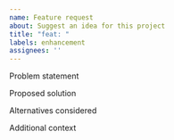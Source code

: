 ```yaml
---
name: Feature request
about: Suggest an idea for this project
title: "feat: "
labels: enhancement
assignees: ''
---
```


Problem statement

Proposed solution

Alternatives considered

Additional context

